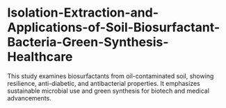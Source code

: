 # Isolation-Extraction-and-Applications-of-Soil-Biosurfactant-Bacteria-Green-Synthesis-Healthcare
This study examines biosurfactants from oil-contaminated soil, showing resilience, anti-diabetic, and antibacterial properties. It emphasizes sustainable microbial use and green synthesis for biotech and medical advancements.
